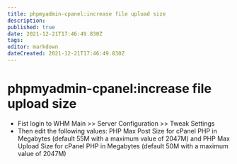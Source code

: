 ```yaml
---
title: phpmyadmin-cpanel:increase file upload size
description: 
published: true
date: 2021-12-21T17:46:49.830Z
tags: 
editor: markdown
dateCreated: 2021-12-21T17:46:49.830Z
---
```


# phpmyadmin-cpanel:increase file upload size

- Fist login to WHM
 Main >> Server Configuration >> Tweak Settings
- Then edit the following values:
 PHP Max Post Size for cPanel PHP in Megabytes (default 55M with a maximum value of 2047M)
 and  PHP Max Upload Size for cPanel PHP in Megabytes (default 50M with a maximum value of 2047M)